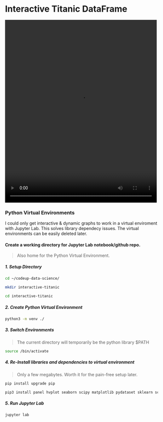 # Interactive Titanic DataFrame
<video controls="controls" align=left width="500" height="600" src="interactive_titanic_df.mov">
</video>

### Python Virtual Environments
I could only get interactive & dynamic graphs to work in a virtual enviroment with Jupyter Lab. This solves library dependecy issues.  The virtual environments can be easily deleted later.
#### Create a working directory for Jupyter Lab notebook/github repo. 
> Also home for the  Python Virtual Environment.

##### 1. Setup Directory
```bash
cd ~/codeup-data-science/
```
```bash
mkdir interactive-titanic
```
```bash
cd interactive-titanic
```
##### 2. Create Python Virtual Environment
```bash
python3 -m venv ./
```
##### 3. Switch Environments
> The current directory will temporarily be the python library $PATH

```bash
source /bin/activate
```
##### 4. Re-Install libraries and dependencies to virtual environment
> Only a few megabytes. Worth it for the pain-free setup later.

```bash
pip install upgrade pip
```
```bash
pip3 install panel hvplot seaborn scipy matplotlib pydataset sklearn scikit-learn sqlalchemy pymysql jupyterlab
```
##### 5. Run Jupyter Lab
```bash
jupyter lab
```
